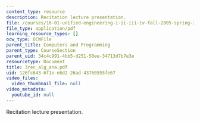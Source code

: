 ```yaml
---
content_type: resource
description: Recitation lecture presentation.
file: /courses/16-01-unified-engineering-i-ii-iii-iv-fall-2005-spring-2006/126fc6436f1ee6d226ad43760555fe67_3rec_alg_ana.pdf
file_type: application/pdf
learning_resource_types: []
ocw_type: OCWFile
parent_title: Computers and Programming
parent_type: CourseSection
parent_uid: 34c4c991-4bb5-d251-50ee-34713d7b7e3e
resourcetype: Document
title: 3rec_alg_ana.pdf
uid: 126fc643-6f1e-e6d2-26ad-43760555fe67
video_files:
  video_thumbnail_file: null
video_metadata:
  youtube_id: null
---
```

Recitation lecture presentation.